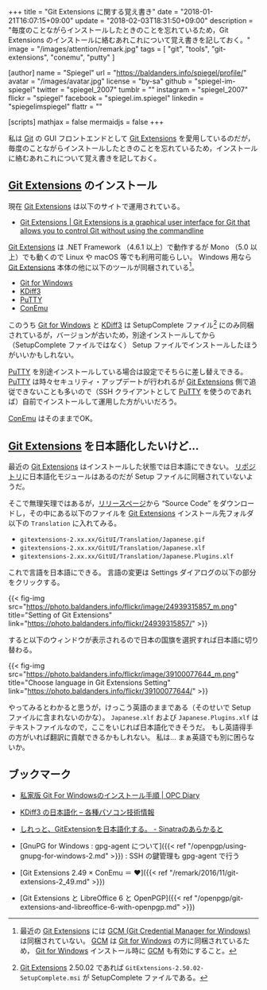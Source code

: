 +++
title = "Git Extensions に関する覚え書き"
date =  "2018-01-21T16:07:15+09:00"
update =  "2018-02-03T18:31:50+09:00"
description = "毎度のことながらインストールしたときのことを忘れているため，Git Extensions のインストールに絡むあれこれについて覚え書きを記しておく。"
image = "/images/attention/remark.jpg"
tags        = [ "git", "tools", "git-extensions", "conemu", "putty" ]

[author]
  name      = "Spiegel"
  url       = "https://baldanders.info/spiegel/profile/"
  avatar    = "/images/avatar.jpg"
  license   = "by-sa"
  github    = "spiegel-im-spiegel"
  twitter   = "spiegel_2007"
  tumblr    = ""
  instagram = "spiegel_2007"
  flickr    = "spiegel"
  facebook  = "spiegel.im.spiegel"
  linkedin  = "spiegelimspiegel"
  flattr    = ""

[scripts]
  mathjax = false
  mermaidjs = false
+++

私は [Git] の GUI フロントエンドとして [Git Extensions] を愛用しているのだが，毎度のことながらインストールしたときのことを忘れているため，インストールに絡むあれこれについて覚え書きを記しておく。

## [Git Extensions] のインストール

現在 [Git Extensions] は以下のサイトで運用されている。

- [Git Extensions | Git Extensions is a graphical user interface for Git that allows you to control Git without using the commandline](http://gitextensions.github.io/)

[Git Extensions] は .NET Framework （4.6.1 以上）で動作するが Mono （5.0 以上）でも動くので Linux や macOS 等でも利用可能らしい。
Windows 用なら [Git Extensions] 本体の他に以下のツールが同梱されている[^inst1]。

[^inst1]: 最近の [Git Extensions] には [GCM (Git Credential Manager for Windows)](https://github.com/Microsoft/Git-Credential-Manager-for-Windows "Microsoft/Git-Credential-Manager-for-Windows: Secure Git credential storage for Windows with support for Visual Studio Team Services, GitHub, and Bitbucket multi-factor authentication.") は同梱されていない。 [GCM] は [Git for Windows] の方に同梱されているため， [Git for Windows] インストール時に [GCM] も有効にすること。

- [Git for Windows]
- [KDiff3]
- [PuTTY]
- [ConEmu]

このうち [Git for Windows] と [KDiff3] は SetupComplete ファイル[^sc1] にのみ同梱されているが，バージョンが古いため，別途インストールしてから（SetupComplete ファイルではなく） Setup ファイルでインストールしたほうがいいかもしれない。

[^sc1]: [Git Extensions] 2.50.02 であれば `GitExtensions-2.50.02-SetupComplete.msi` が SetupComplete ファイルである。

[PuTTY] を別途インストールしている場合は設定でそちらに差し替えできる。
[PuTTY] は時々セキュリティ・アップデートが行われるが [Git Extensions] 側で追従できないことも多いので（SSH クライアントとして [PuTTY] を使うのであれば）自前でインストールして運用した方がいいだろう。

[ConEmu] はそのままでOK。

## [Git Extensions] を日本語化したいけど...

最近の [Git Extensions] はインストールした状態では日本語にできない。
[リポジトリ](https://github.com/gitextensions/gitextensions)に日本語化モジュールはあるのだが Setup ファイルに同梱されていないようだ。

そこで無理矢理ではあるが，[リリースページ](https://github.com/gitextensions/gitextensions/releases/latest)から “Source Code” をダウンロードし，その中にある以下のファイルを [Git Extensions] インストール先フォルダ以下の `Translation` に入れてみる。

- `gitextensions-2.xx.xx/GitUI/Translation/Japanese.gif`
- `gitextensions-2.xx.xx/GitUI/Translation/Japanese.xlf`
- `gitextensions-2.xx.xx/GitUI/Translation/Japanese.Plugins.xlf`

これで言語を日本語にできる。
言語の変更は Settings ダイアログの以下の部分をクリックする。

{{< fig-img src="https://photo.baldanders.info/flickr/image/24939315857_m.png" title="Setting of Git Extensions" link="https://photo.baldanders.info/flickr/24939315857/" >}}

すると以下のウィンドウが表示されるので日本の国旗を選択すれば日本語に切り替わる。

{{< fig-img src="https://photo.baldanders.info/flickr/image/39100077644_m.png" title="Choose language in Git Extensions Setting" link="https://photo.baldanders.info/flickr/39100077644/" >}}

やってみるとわかると思うが，けっこう英語のままである（そのせいで Setup ファイルに含まれないのかな）。
`Japanese.xlf` および `Japanese.Plugins.xlf` はテキストファイルなので，ここをいじれば日本語化できそうだ。
もし英語得手の方がいれば翻訳に貢献できるかもしれない。
私は... まぁ英語でも別に困らないか。

## ブックマーク

- [私家版 Git For Windowsのインストール手順 | OPC Diary](https://opcdiary.net/?page_id=27065)
- [KDiff3 の日本語化 – 各種パソコン技術情報](http://w3w.nnn2.com/?p=874)
- [しれっと、GitExtensionを日本語化する。 - Sinatraのあらかると](http://takkii.hatenablog.com/entry/2017/11/06/195156)

- [GnuPG for Windows : gpg-agent について]({{< ref "/openpgp/using-gnupg-for-windows-2.md" >}}) : SSH の鍵管理も gpg-agent で行う
- [Git Extensions 2.49 × ConEmu ＝ ♥]({{< ref "/remark/2016/11/git-extensions-2_49.md" >}})
- [Git Extensions と LibreOffice 6 と OpenPGP]({{< ref "/openpgp/git-extensions-and-libreoffice-6-with-openpgp.md" >}})

[Git]: https://git-scm.com/
[Git for Windows]: http://gitforwindows.org/
[KDiff3]: http://kdiff3.sourceforge.net/
[PuTTY]: https://www.chiark.greenend.org.uk/~sgtatham/putty/ "PuTTY: a free SSH and Telnet client"
[ConEmu]: https://conemu.github.io/ "ConEmu - Handy Windows Terminal"
[GCM]: https://github.com/Microsoft/Git-Credential-Manager-for-Windows "Git Credential Manager for Windows"
[Git Extensions]: http://gitextensions.github.io/ "Git Extensions | Git Extensions is a graphical user interface for Git that allows you to control Git without using the commandline"

